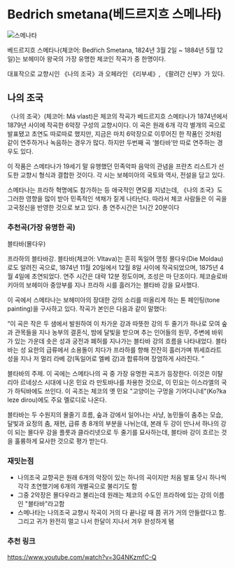 # Bedrich smetana(베드르지흐 스메나타)

![스메나타](https://upload.wikimedia.org/wikipedia/commons/7/74/FriedrichSmetana.jpg)

베드르지흐 스메타나(체코어: Bedřich Smetana, 1824년 3월 2일 ~ 1884년 5월 12일)는 보헤미아 왕국의 가장 유명한 체코인 작곡가 중 한명이다.

대표작으로 교향시인 《나의 조국》과 오페라인 《리부셰》, 《팔려간 신부》가 있다.

## 나의 조국

〈나의 조국〉(체코어: Má vlast)은 체코의 작곡가 베드르지흐 스메타나가 1874년에서 1879년 사이에 작곡한 6악장 구성의 교향시이다. 이 곡은 원래 6개 각각 별개의 곡으로 발표됐고 초연도 따로따로 했지만, 지금은 마치 6악장으로 이루어진 한 작품인 것처럼 같이 연주하거나 녹음하는 경우가 많다. 하지만 두번째 곡 ‘블타바’만 따로 연주하는 경우도 있다.

이 작품은 스메타나가 19세기 말 유행했던 민족악파 음악의 관념을 프란츠 리스트가 선도한 교향시 형식과 결합한 것이다. 각 시는 보헤미아의 국토와 역사, 전설을 담고 있다.

스메타나는 프라하 혁명에도 참가하는 등 애국적인 면모를 지녔는데, 《나의 조국》도 그러한 영향을 많이 받아 민족적인 색채가 짙게 나타난다. 따라서 체코 사람들은 이 곡을 고국정신을 반영한 것으로 보고 있다. 총 연주시간은 1시간 20분이다

### 추천곡(가장 유명한 곡)

블타바(몰다우)

프라하의 블타바강.
블타바(체코어: Vltava)는 흔히 독일어 명칭 몰다우(Die Moldau)로도 알려진 곡으로, 1874년 11월 20일에서 12월 8일 사이에 작곡되었으며, 1875년 4월 4일에 초연되었다. 연주 시간은 대략 12분 정도이며, 조성은 마 단조이다. 체코슬로바키아의 보헤미아 중앙부를 지나 프라하 시를 흘러가는 블타바 강을 묘사했다.

이 곡에서 스메타나는 보헤미아의 장대한 강의 소리를 떠올리게 하는 톤 페인팅(tone painting)을 구사하고 있다. 작곡가 본인은 다음과 같이 말했다:

“이 곡은 작은 두 샘에서 발원하여 이 차가운 강과 따뜻한 강의 두 줄기가 하나로 모여 숲과 관목들을 지나 농부의 결혼식, 밤에 달빛을 받으며 추는 인어들의 원무, 주변에 바위가 있는 가운데 솟은 성과 궁전과 폐허를 지나가는 블타바 강의 흐름을 나타내었다. 블타바는 성 요한의 급류에서 소용돌이 치다가 프라하를 향해 잔잔히 흘러가며 뷔세흐라트 성을 지나 저 멀리 라베 강(독일어로 엘베 강)과 합류하며 장엄하게 사라진다. ”

블타바의 주제.
이 곡에는 스메타나의 곡 중 가장 유명한 곡조가 등장한다. 이것은 이탈리아 르네상스 시대에 나온 민요 라 만토바나를 차용한 것으로, 이 민요는 이스라엘의 국가 하틱바에도 쓰인다. 이 곡조는 체코의 옛 민요 "고양이는 구멍을 기어다니네"(Ko?ka leze dirou)에도 주요 멜로디로 나온다.

블타바는 두 수원지의 물줄기 흐름, 숲과 강에서 일어나는 사냥, 농민들이 춤추는 모습, 달빛과 요정의 춤, 재현, 급류 총 8개의 부분을 나뉘는데, 본래 두 강이 만나서 하나의 강이 되는 몰다우 강을 플룻과 클라리넷으로 두 줄기를 묘사하는데, 블타바 강이 흐르는 것을 훌륭하게 묘사한 것으로 평가 받는다.

### 재밋는점

- 나의조국 교향곡은 원래 6개의 악장이 있는 하나의 곡이지만 처음 발표 당시 하나씩 각각 초연했기에 6개의 개별곡으로 불리기도 함
- 그중 2악장은 몰다우라고 불리는데 원래는 체코의 수도인 프라하에 있는 강의 이름인 "블타바"라고함
- 스메나타는 나의조국 교향시 작곡이 거의 다 끝나갈 때 쯤 귀가 거의 안들렸다고 함. 그리고 귀가 완전히 멀고 나서 한달이 지나서 겨우 완성하게 됌

### 추천 링크

https://www.youtube.com/watch?v=3G4NKzmfC-Q
